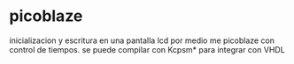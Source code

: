 # picoblaze

inicializacion y escritura en una pantalla lcd por medio me picoblaze con control de tiempos.
se puede compilar con Kcpsm* para integrar con VHDL
